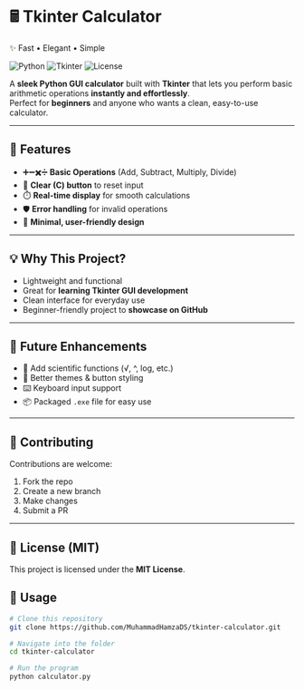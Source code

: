 # 🖩 Tkinter Calculator  
✨ Fast • Elegant • Simple  

![Python](https://img.shields.io/badge/Python-3.x-blue?logo=python)
![Tkinter](https://img.shields.io/badge/GUI-Tkinter-green)
![License](https://img.shields.io/badge/License-MIT-yellow)

A **sleek Python GUI calculator** built with **Tkinter** that lets you perform basic arithmetic operations **instantly and effortlessly**.  
Perfect for **beginners** and anyone who wants a clean, easy-to-use calculator.  

---

## 🚀 Features  
- ➕➖✖️➗ **Basic Operations** (Add, Subtract, Multiply, Divide)  
- 🧹 **Clear (C) button** to reset input  
- ⏱️ **Real-time display** for smooth calculations  
- 🛡️ **Error handling** for invalid operations  
- 🎨 **Minimal, user-friendly design**  
---
## 💡 Why This Project?  
- Lightweight and functional  
- Great for **learning Tkinter GUI development**  
- Clean interface for everyday use  
- Beginner-friendly project to **showcase on GitHub**  
---
## 🌟 Future Enhancements
- 🧮 Add scientific functions (√, ^, log, etc.)
- 🎨 Better themes & button styling
- ⌨️ Keyboard input support
- 📦 Packaged `.exe` file for easy use
---
## 🤝 Contributing
Contributions are welcome:
1. Fork the repo
2. Create a new branch
3. Make changes
4. Submit a PR
---
## 📜 License (MIT)
This project is licensed under the **MIT License**.


## 📌 Usage  
```bash
# Clone this repository
git clone https://github.com/MuhammadHamzaDS/tkinter-calculator.git

# Navigate into the folder
cd tkinter-calculator

# Run the program
python calculator.py


